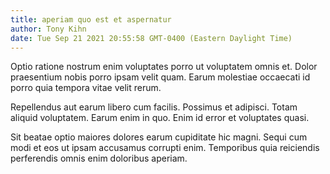 ```yaml
---
title: aperiam quo est et aspernatur
author: Tony Kihn
date: Tue Sep 21 2021 20:55:58 GMT-0400 (Eastern Daylight Time)
---
```

Optio ratione nostrum enim voluptates porro ut voluptatem omnis et. Dolor praesentium nobis porro ipsam velit quam. Earum molestiae occaecati id porro quia tempora vitae velit rerum.

 Repellendus aut earum libero cum facilis. Possimus et adipisci. Totam aliquid voluptatem. Earum enim in quo. Enim id error et voluptates quasi.

 Sit beatae optio maiores dolores earum cupiditate hic magni. Sequi cum modi et eos ut ipsam accusamus corrupti enim. Temporibus quia reiciendis perferendis omnis enim doloribus aperiam.